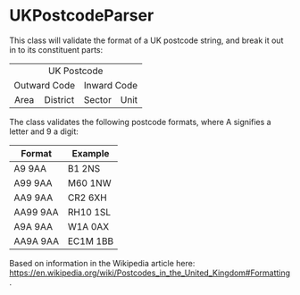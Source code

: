 # UKPostcodeParser
This class will validate the format of a UK postcode string, and break it out in to its constituent parts:

<table>
  <tr>
    <td align="center" colspan="4">UK Postcode</td>
  </tr>
  <tr>
    <td align="center" colspan="2">Outward Code</td>
    <td align="center" colspan="2">Inward Code</td>
  </tr>
  <tr>
    <td align="center">Area</td>
    <td align="center">District</td>
    <td align="center">Sector</td>
    <td align="center">Unit</td>
  </tr>
</table>

The class validates the following postcode formats, where A signifies a letter and 9 a digit:

| Format | Example |
| --- | --- |
| A9 9AA | B1 2NS |
| A99 9AA | M60 1NW |
| AA9 9AA | CR2 6XH |
| AA99 9AA | RH10 1SL |
| A9A 9AA | W1A 0AX |
| AA9A 9AA | EC1M 1BB |



Based on information in the Wikipedia article here:  https://en.wikipedia.org/wiki/Postcodes_in_the_United_Kingdom#Formatting.



